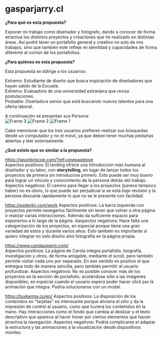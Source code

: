 # gasparjarry.cl
**¿Para qué es esta propuesta?**    

Exponer mi trabajo como diseñador y fotógrafo, dando a conocer de forma atractiva los distintos proyectos y creaciones que he realizado en distintas áreas. Así podré tener un portafolio general y creativo no solo de mis trabajos, sino que también este refleje mi identidad y capacidades de forma diferente al común de los portafoliios.

**¿Para quiénes es esta propuesta?**    

Esta propuesta se ddirige a los usuarios:    

  Extremo: Estudiante de diseño que busca inspiración de diseñadores que hayan salido de la Escuela.   
  Extremo: Evaluadora de una universidad extranjera que revisa postulaciones.   
  Probable: Diseñadora senior que está buscando nuevos talentos para una oferta laboral.   
  
  A continuación se presentan sus Persona:  
 ![Frame 3](https://github.com/gjarryt/gasparjarry.cl/assets/91491383/ad6ce27a-f6ae-43e3-895c-71dd3afb6cf0)
![Frame 2](https://github.com/gjarryt/gasparjarry.cl/assets/91491383/1c02b4ff-02f7-4cbb-9fa6-339e718b9ad1)
![Frame 1](https://github.com/gjarryt/gasparjarry.cl/assets/91491383/5455db3d-dc19-4378-b4ab-4396d500e84a)

Cabe mencionar que los tres usuarios prefieren realizar sus búsquedas desde un computador y no el móvil, ya que deben tener muchas pestañas abiertas y leer extensamente. 

**¿Qué existe que es similar a la propuesta?**

https://jasonbriscoe.com/?ref=onepagelove  
    Aspectos positivos: El landing ofrece una introducción más humana al diseñador y su labor, con **storytelling**, en lugar de lanzar todos los proyectos de primera sin introducirse primero.
    Esto puede ser muy bueno para lograr un vínculo y conocimiento de la persona detrás del trabajo.   
    Aspectos negativos: El camino para llegar a los proyectos (parece tampoco haber) no es obvio, lo que puede ser perjudicial si se está bajo revisión y la persona descarta rápidamente lo que     no se le presente con facilidad. 

https://esdevlin.com/work
    Aspectos positivos: La barra izquierda con proyectos permite navegarlos fácilmente sin tener que volver a otra página o realizar varias interacciones. Además da suficiente espacio para         exponerlos a lo largo de la página.
    Aaspectos negativos: Hace falta una categorización de los proyectos, en especial porque tiene una gran variedad de estos y durante varios años. Esto también es importante si quiero             integrar no solo diseño sino fotografía en la página propia. 

https://www.carolaumarin.com/  
    Aspectos positivos: La página de Carola integra portafolio, biografía, investigación y otros, de forma amigable, mediante el scroll, pero también permite visitar cada uno por separado. En      ese sentido es positivo el que entregue todo de manera sencilla, pero también permitir al usuario profundizar. 
    Aspectos negativos: No es posible conocer más de los proyectos en la sección de portafolio, acotándose sólo a las imágenes disponibles, en especial cuando el usuario espera poder hacer         click por la animación que integra. Podría solucionarse con un modal. 

https://tuxkarma.co/en/
    Aspectos positivos: La disposición de los contenidos en "tarjetas" es interesante porque aliviana el sitio y da la impresión de control al usuario, como que tuviera los contenidos en la        mano. Hay interacciones como el fondo que cambia al deslizar y el texto descriptivo que aparece al hacer hover por ciertos elementos que hacen atractiva la navegación. 
    Aspectos negativos: Podría complicarse el adaptar la estructura y las animaciones a la visualización desde dispositivos móviles. 
